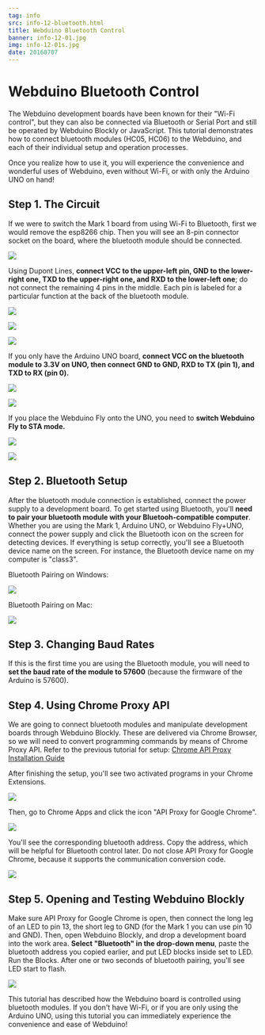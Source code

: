 ```yaml
---
tag: info
src: info-12-bluetooth.html
title: Webduino Bluetooth Control
banner: info-12-01.jpg
img: info-12-01s.jpg
date: 20160707
---
```


<!-- @@master  = ../../_layout.html-->

<!-- @@block  =  meta-->

<title>Webduino Bluetooth Control :::: Webduino = Web × Arduino</title>

<meta name="description" content="The Webduino development boards have been known for their “Wi-Fi control”, but they can also be connected via Bluetooth or Serial Port and still be operated by Webduino Blockly or JavaScript.  This tutorial demonstrates how to connect bluetooth modules (HC05, HC06) to the Webduino, and each of their individual setup and operation processes.">

<meta itemprop="description" content="The Webduino development boards have been known for their “Wi-Fi control”, but they can also be connected via Bluetooth or Serial Port and still be operated by Webduino Blockly or JavaScript.  This tutorial demonstrates how to connect bluetooth modules (HC05, HC06) to the Webduino, and each of their individual setup and operation processes.">

<meta property="og:description" content="The Webduino development boards have been known for their “Wi-Fi control”, but they can also be connected via Bluetooth or Serial Port and still be operated by Webduino Blockly or JavaScript.  This tutorial demonstrates how to connect bluetooth modules (HC05, HC06) to the Webduino, and each of their individual setup and operation processes.">

<meta property="og:title" content="Webduino Bluetooth Control" >

<meta property="og:url" content="https://webduino.io/tutorials/info-12-bluetooth.html">

<meta property="og:image" content="https://webduino.io/img/tutorials/info-12-01s.jpg">

<meta itemprop="image" content="https://webduino.io/img/tutorials/info-12-01s.jpg">

<include src="../_include-tutorials.html"></include>

<!-- @@close-->

<!-- @@block  =  preAndNext-->

<include src="../_include-tutorials-content.html"></include>

<!-- @@close-->



<!-- @@block  =  tutorials-->
# Webduino Bluetooth Control

The Webduino development boards have been known for their "Wi-Fi control", but they can also be connected via Bluetooth or Serial Port and still be operated by Webduino Blockly or JavaScript. This tutorial demonstrates how to connect bluetooth modules (HC05, HC06) to the Webduino, and each of their individual setup and operation processes.

Once you realize how to use it, you will experience the convenience and wonderful uses of Webduino, even without Wi-Fi, or with only the Arduino UNO on hand!

## Step 1. The Circuit

If we were to switch the Mark 1 board from using Wi-Fi to Bluetooth, first we would remove the esp8266 chip. Then you will see an 8-pin connector socket on the board, where the bluetooth module should be connected.

![](../../img/tutorials/info-12-17.jpg)

Using Dupont Lines, **connect VCC to the upper-left pin, GND to the lower-right one, TXD to the upper-right one, and RXD to the lower-left one**; do not connect the remaining 4 pins in the middle. Each pin is labeled for a particular function at the back of the bluetooth module.

![](../../img/tutorials/info-12-02.jpg)

![](../../img/tutorials/info-12-06.jpg)

![](../../img/tutorials/info-12-07.jpg)

If you only have the Arduino UNO board, **connect VCC on the bluetooth module to 3.3V on UNO, then connect GND to GND, RXD to TX (pin 1), and TXD to RX (pin 0).**

![](../../img/tutorials/en/info-12-05.jpg)

![](../../img/tutorials/info-12-09.jpg)

If you place the Webduino Fly onto the UNO, you need to **switch Webduino Fly to STA mode.**

![](../../img/tutorials/en/info-12-04.jpg)

![](../../img/tutorials/info-12-12.jpg)

## Step 2. Bluetooth Setup

After the bluetooth module connection is established, connect the power supply to a development board. To get started using Bluetooth, you'll **need to pair your bluetooth module with your Bluetooh-compatible computer**. Whether you are using the Mark 1, Arduino UNO, or Webduino Fly+UNO, connect the power supply and click the Bluetooth icon on the screen for detecting devices. If everything is setup correctly, you'll see a Bluetooth device name on the screen. For instance, the Bluetooth device name on my computer is "class3".


Bluetooth Pairing on Windows:

![](../../img/tutorials/en/info-12-18.jpg)

Bluetooth Pairing on Mac:

![](../../img/tutorials/en/info-12-19.jpg)

## Step 3. Changing Baud Rates

If this is the first time you are using the Bluetooth module, you will need to **set the baud rate of the module to 57600** (because the firmware of the Arduino is 57600).

## Step 4. Using Chrome Proxy API 

We are going to connect bluetooth modules and manipulate development boards through Webduino Blockly. These are delivered via Chrome Browser, so we will need to convert programming commands by means of Chrome Proxy API. Refer to the previous tutorial for setup: [Chrome API Proxy Installation Guide](info-05-chrome-api-proxy.html)

After finishing the setup, you'll see two activated programs in your Chrome Extensions.

![](../../img/tutorials/en/info-12-13.jpg)

Then, go to Chrome Apps and click the icon "API Proxy for Google Chrome".

![](../../img/tutorials/info-12-14.jpg)

You'll see the corresponding bluetooth address. Copy the address, which will be helpful for Bluetooth control later. Do not close API Proxy for Google Chrome, because it supports the communication conversion code.

![](../../img/tutorials/info-12-15.jpg)

## Step 5. Opening and Testing Webduino Blockly 

Make sure API Proxy for Google Chrome is open, then connect the long leg of an LED to pin 13, the short leg to GND (for the Mark 1 you can use pin 10 and GND). Then, open Webduino Blockly, and drop a development board into the work area. **Select "Bluetooth" in the drop-down menu**, paste the bluetooth address you copied earlier, and put LED blocks inside set to LED. Run the Blocks. After one or two seconds of bluetooth pairing, you'll see LED start to flash.

![](../../img/tutorials/en/info-12-16.jpg)

This tutorial has described how the Webduino board is controlled using bluetooth modules.  If you don't have Wi-Fi, or if you are only using the Arduino UNO, using this tutorial you can immediately experience the convenience and ease of Webduino!



<!-- @@close-->